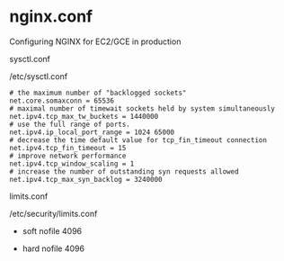 # nginx.conf
Configuring NGINX for EC2/GCE in production



sysctl.conf

/etc/sysctl.conf
    
    # the maximum number of "backlogged sockets"
    net.core.somaxconn = 65536
    # maximal number of timewait sockets held by system simultaneously
    net.ipv4.tcp_max_tw_buckets = 1440000
    # use the full range of ports.
    net.ipv4.ip_local_port_range = 1024 65000
    # decrease the time default value for tcp_fin_timeout connection
    net.ipv4.tcp_fin_timeout = 15
    # improve network performance
    net.ipv4.tcp_window_scaling = 1
    # increase the number of outstanding syn requests allowed
    net.ipv4.tcp_max_syn_backlog = 3240000
    
 
limits.conf

/etc/security/limits.conf

* soft nofile 4096

* hard nofile 4096
